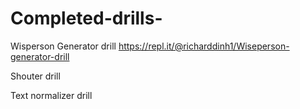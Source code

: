 # Completed-drills-

Wisperson Generator drill
https://repl.it/@richarddinh1/Wiseperson-generator-drill

Shouter drill


Text normalizer drill 

